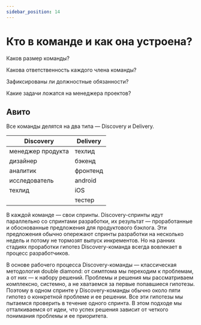 ```yaml
---
sidebar_position: 14
---
```

# Кто в команде и как она устроена?

Каков размер команды?

Какова ответственность каждого члена команды?

Зафиксированы ли должностные обязанности?

Какие задачи ложатся на менеджера проектов?

## Авито
Все команды делятся на два типа — Discovery и Delivery.

| Discovery         | Delivery  |
|-------------------|-----------|
| менеджер продукта | техлид    |
| дизайнер          | бэкенд    |
| аналитик          | фронтенд  |
| исследователь     | android   |
| техлид            | iOS       |
|                   | тестер    |

В каждой команде — свои спринты. Discovery-спринты идут параллельно со спринтами разработки, их результат — проработанные и обоснованные предложения для продуктового бэклога. Эти предложения обычно опережают спринты разработки на несколько недель и потому не тормозят выпуск инкрементов. Но на ранних стадиях проработки гипотез Discovery-команда всегда вовлекает в процесс разработчиков.

В основе рабочего процесса Discovery-команды — классическая методология double diamond: от симптома мы переходим к проблемам, а от них — к набору решений. Проблемы и решения мы рассматриваем комплексно, системно, а не хватаемся за первые попавшиеся гипотезы. Поэтому в одном спринте у Discovery-команды обычно около пяти гипотез о конкретной проблеме и ее решении. Все эти гипотезы мы пытаемся проверить в течение одного спринта. В этом подходе мы отталкиваемся от идеи, что успех решения зависит от четкого понимания проблемы и ее приоритета.